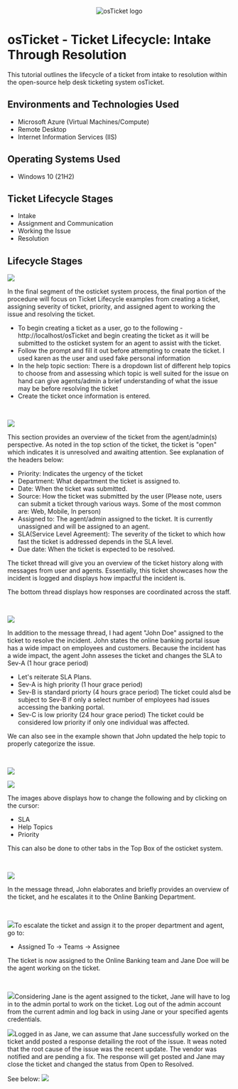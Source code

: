 <p align="center">
<img src="https://i.imgur.com/Clzj7Xs.png" alt="osTicket logo"/>
</p>

<h1>osTicket - Ticket Lifecycle: Intake Through Resolution</h1>
This tutorial outlines the lifecycle of a ticket from intake to resolution within the open-source help desk ticketing system osTicket.<br />


<h2>Environments and Technologies Used</h2>

- Microsoft Azure (Virtual Machines/Compute)
- Remote Desktop
- Internet Information Services (IIS)

<h2>Operating Systems Used </h2>

- Windows 10</b> (21H2)

<h2>Ticket Lifecycle Stages</h2>

- Intake
- Assignment and Communication
- Working the Issue
- Resolution

<h2>Lifecycle Stages</h2>

<p>
<img src="https://github.com/user-attachments/assets/17ffadc0-571e-4a38-823a-6272a51969af" />
</p>
<p>
In the final segment of the osticket system process, the final portion of the procedure will focus on Ticket Lifecycle examples from creating a ticket, assigning severity of ticket, priority, and assigned agent to working the issue and resolving the ticket. 

- To begin creating a ticket as a user, go to the following - http://localhost/osTicket and begin creating the ticket as it will be submitted to the osticket system for an agent to assist with the ticket.
- Follow the prompt and fill it out before attempting to create the ticket. I used karen as the user and used fake personal information
- In the help topic section: There is a dropdown list of different help topics to choose from and assessing which topic is well suited for the issue on hand can give agents/admin a brief understanding of what the issue may be before resolving the ticket
- Create the ticket once information is entered.
</p>
<br />

<p>
<img src="https://github.com/user-attachments/assets/62b8218f-b8f5-4001-939e-fd89371eb0ab" />
</p>
<p>
This section provides an overview of the ticket from the agent/admin(s) perspective. As noted in the top sction of the ticket, the ticket is "open" which indicates it is unresolved and awaiting attention. See explanation of the headers below: 

  - Priority: Indicates the urgency of the ticket
  - Department: What department the ticket is assigned to.
  - Date: When the ticket was submitted.
  - Source: How the ticket was submitted by the user (Please note, users can submit a ticket through various ways. Some of the most common are: Web, Mobile, In person)
  - Assigned to: The agent/admin assigned to the ticket. It is currently unassigned and will be assigned to an agent.
  - SLA(Service Level Agreement): The severity of the ticket to which how fast the ticket is addressed depends in the SLA level.
  - Due date: When the ticket is expected to be resolved.

The ticket thread will give you an overview of the ticket history along with messages from user and agents. Essentially, this ticket showcases how the incident is logged and displays how impactful the incident is. 

The bottom thread displays how responses are coordinated across the staff. 
</p>
<br />

<p>
<img src="https://github.com/user-attachments/assets/a2f49176-6532-45de-928b-dea4a5ebdf97" />
</p>
<p>
In addition to the message thread, I had agent "John Doe" assigned to the ticket to resolve the incident. John states the online banking portal issue has a wide impact on employees and customers. Because the incident has a wide impact, the agent John asseses the ticket and changes the SLA to Sev-A (1 hour grace period) 

- Let's reiterate SLA Plans.
- Sev-A is high priority (1 hour grace period)
- Sev-B is standard priorty (4 hours grace period) The ticket could alsd be subject to Sev-B if only a select number of employees had issues accessing the banking portal.
- Sev-C is low priority (24 hour grace period) The ticket could be considered low priority if only one individual was affected.

We can also see in the example shown that John updated the help topic to properly categorize the issue.
</p>
<br />

<p>
<img src="https://github.com/user-attachments/assets/50038bf6-5f05-4382-a138-8db14a9ca8a9"/>

</p>
<p>
<img src="https://github.com/user-attachments/assets/a883d346-3f0c-4da1-8db0-7dad3f892dcf" />
</p>

<p>
The images above displays how to change the following and by clicking on the cursor:

- SLA
- Help Topics
- Priority

This can also be done to other tabs in the Top Box of the osticket system.
</p>
<br />

<p>
<img src="https://github.com/user-attachments/assets/c64f6e45-2a3e-4c3a-a14c-c4e1da51fb99" />

In the message thread, John elaborates and briefly provides an overview of the ticket, and he escalates it to the Online Banking Department.
</p>
<br />

<p>
<img src="https://github.com/user-attachments/assets/00b6d0f1-473a-4bcc-a755-73ad66d1a042"

To escalate the ticket and assign it to the proper department and agent, go to:

- Assigned To -> Teams -> Assignee

The ticket is now assigned to the Online Banking team and Jane Doe will be the agent working on the ticket.
</p>
<br />

<p>
<img src="https://github.com/user-attachments/assets/62ceaea1-88dd-4ac8-863b-571a682d4674"

Considering Jane is the agent assigned to the ticket, Jane will have to log in to the admin portal to work on the ticket. Log out of the admin account from the current admin and log back in using Jane or your specified agents credentials.
</p>

<p> 
<img src="https://github.com/user-attachments/assets/f5fcd8bd-a462-4eac-8beb-8f964db618bb"

Logged in as Jane, we can assume that Jane successfully worked on the ticket andd posted a response detailing the root of the issue. It weas noted that the root cause of the issue was the recent update. The vendor was notified and are pending a fix. 
The response will get posted and Jane may close the ticket and changed the status from Open to Resolved. 
</p>

<p></p>
See below: 
<img src="https://github.com/user-attachments/assets/d216da43-4d71-4a7b-890e-c3228b36c65d"
</p>

</p>
